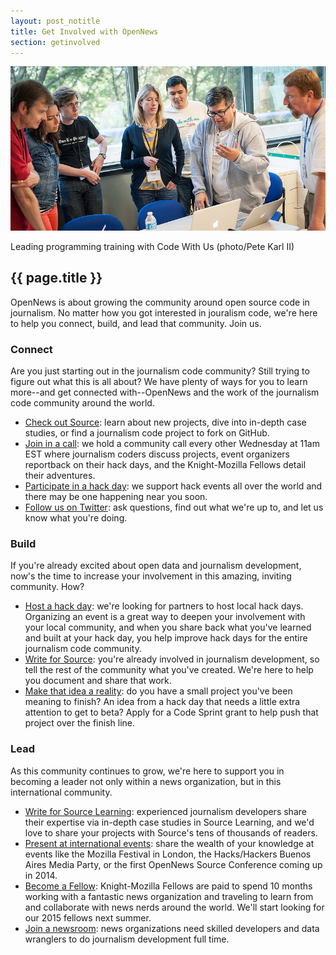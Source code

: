```yaml
---
layout: post_notitle
title: Get Involved with OpenNews
section: getinvolved
---
```

<img src="/media/img/getinvolved.jpg" class="topline">
<p class="caption">Leading programming training with Code With Us (photo/Pete Karl II)</p>

<h2>{{ page.title }}</h2>
<p class="bodybig">OpenNews is about growing the community around open source code in journalism. No matter how you got interested in jouralism code, we're here to help you connect, build, and lead that community. Join us.</p>

<h3>Connect</h3>
Are you just starting out in the journalism code community? Still trying to figure out what this is all about? We have plenty of ways for you to learn more--and get connected with--OpenNews and the work of the journalism code community around the world.

* <a href="http://source.opennews.org">Check out Source</a>: learn about new projects, dive into in-depth case studies, or find a journalism code project to fork on GitHub.
* <a href="https://wiki.mozilla.org/OpenNews/Calls">Join in a call</a>: we hold a community call every other Wednesday at 11am EST where journalism coders discuss projects, event organizers reportback on their hack days, and the Knight-Mozilla Fellows detail their adventures.
* <a href="/hackdays.html">Participate in a hack day</a>: we support hack events all over the world and there may be one happening near you soon.
* <a href="http://www.twitter.com/opennews">Follow us on Twitter</a>: ask questions, find out what we're up to, and let us know what you're doing.

<h3>Build</h3>
If you're already excited about open data and journalism development, now's the time to increase your involvement in this amazing, inviting community. How?

* <a href="https://sendto.mozilla.org/page/s/knight-mozilla-news-hack-day">Host a hack day</a>: we're looking for partners to host local hack days. Organizing an event is a great way to deepen your involvement with your local community, and when you share back what you've learned and built at your hack day, you help improve hack days for the entire journalism code community.
* <a href="http://source.opennews.org/en-US/contribute/">Write for Source</a>: you're already involved in journalism development, so tell the rest of the community what you've created. We're here to help you document and share that work.
* <a href="/codesprints.html">Make that idea a reality</a>: do you have a small project you've been meaning to finish? An idea from a hack day that needs a little extra attention to get to beta? Apply for a Code Sprint grant to help push that project over the finish line.

<h3>Lead</h3>
As this community continues to grow, we're here to support you in becoming a leader not only within a news organization, but in this international community.

* <a href="http://source.opennews.org/learning/">Write for Source Learning</a>: experienced journalism developers share their expertise via in-depth case studies in Source Learning, and we'd love to share your projects with Source's tens of thousands of readers.
* <a href="http://source.opennews.org/en-US/articles/tags/events/">Present at international events</a>: share the wealth of your knowledge at events like the Mozilla Festival in London, the Hacks/Hackers Buenos Aires Media Party, or the first OpenNews Source Conference coming up in 2014.
* <a href="/fellowships">Become a Fellow</a>: Knight-Mozilla Fellows are paid to spend 10 months working with a fantastic news organization and traveling to learn from and collaborate with news nerds around the world. We'll start looking for our 2015 fellows next summer. 
* <a href="http://www.newsnerdjobs.com/">Join a newsroom</a>: news organizations need skilled developers and data wranglers to do journalism development full time.